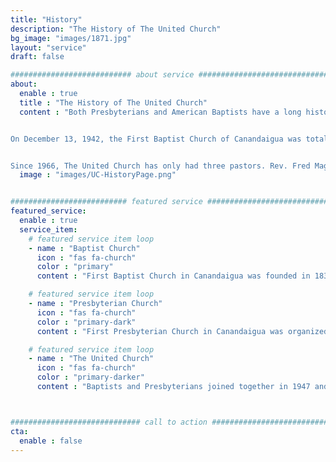 ```yaml
---
title: "History"
description: "The History of The United Church"
bg_image: "images/1871.jpg"
layout: "service"
draft: false

########################### about service #############################
about:
  enable : true
  title : "The History of The United Church"
  content : "Both Presbyterians and American Baptists have a long history in the Canandaigua area.  The Presbyterian Church was organized in 1870, and the present sanctuary building was dedicated in 1872.  The American Baptist Church has an even longer history, with three different church buildings having been erected--the first in 1835.


On December 13, 1942, the First Baptist Church of Canandaigua was totally destroyed by fire.  The Baptists held services in various buildings around town for five years.  The Presbyterian Church offered to have them worship jointly.  The offer was accepted May 11, 1947.  In 1961, the name was formally changed to The United Church (Presbyterian-American Baptist) of Canandaigua, New York.


Since 1966, The United Church has only had three pastors. Rev. Fred Magley served from 1966-1989.  Rev. Dr. Jim Kerr was called as Pastor in 1991, retiring in 2018. In 2021, Rev. Dr. Wade Allen began serving as Pastor."
  image : "images/UC-HistoryPage.png"


########################## featured service ############################
featured_service:
  enable : true
  service_item:
    # featured service item loop
    - name : "Baptist Church"
      icon : "fas fa-church"
      color : "primary"
      content : "First Baptist Church in Canandaigua was founded in 1835. The church was located on Main Street until it burned in 1942."

    # featured service item loop
    - name : "Presbyterian Church"
      icon : "fas fa-church"
      color : "primary-dark"
      content : "First Presbyterian Church in Canandaigua was organized in 1870 and has worshiped at 11 Gibson Street for its entire history."

    # featured service item loop
    - name : "The United Church"
      icon : "fas fa-church"
      color : "primary-darker"
      content : "Baptists and Presbyterians joined together in 1947 and officially became The United Church in 1961."



############################# call to action #################################
cta:
  enable : false
---
```

